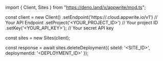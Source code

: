 import { Client, Sites } from "https://deno.land/x/appwrite/mod.ts";

const client = new Client()
    .setEndpoint('https://<REGION>.cloud.appwrite.io/v1') // Your API Endpoint
    .setProject('<YOUR_PROJECT_ID>') // Your project ID
    .setKey('<YOUR_API_KEY>'); // Your secret API key

const sites = new Sites(client);

const response = await sites.deleteDeployment({
    siteId: '<SITE_ID>',
    deploymentId: '<DEPLOYMENT_ID>'
});
